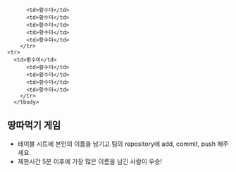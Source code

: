           <td>황수미</td>
          <td>황수미</td>
          <td>황수미</td>
          <td>황수미</td>
          <td>황수미</td>
        </tr>
	<tr>
	  <td>황수미</td>
          <td>황수미</td>
          <td>황수미</td>
          <td>황수미</td>
          <td>황수미</td>
        </tr>
      </tbody>
</table>

## 땅따먹기 게임

- 테이블 시트에 본인의 이름을 남기고 팀의 repository에 add, commit, push 해주세요.
- 제한시간 5분 이후에 가장 많은 이름을 남긴 사람이 우승!
